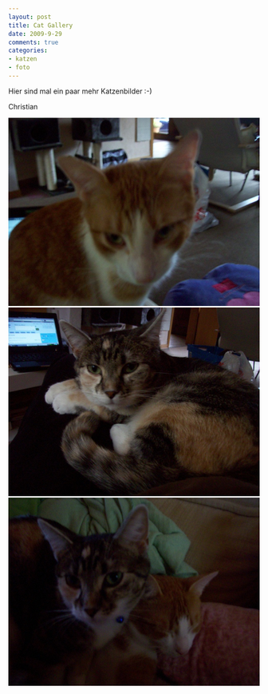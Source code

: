 ```yaml
--- 
layout: post
title: Cat Gallery
date: 2009-9-29
comments: true
categories: 
- katzen
- foto
---
```

Hier sind mal ein paar mehr Katzenbilder :-) 

Christian

![cat1](/static/wpdata/2010/12/cat1.jpg)
![cat21](/static/wpdata/2010/12/cat21.jpg)
![cat31](/static/wpdata/2010/12/cat31.jpg)